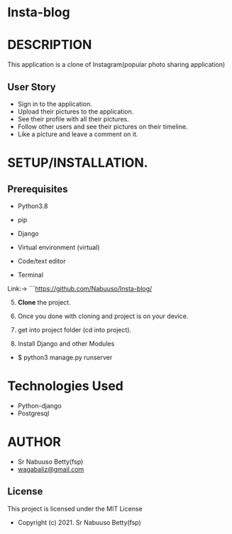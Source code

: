 # Insta-blog

# DESCRIPTION

This application is a clone of Instagram(popular photo sharing application)

## User Story

* Sign in to the application.
* Upload their pictures to the application.
* See their profile with all their pictures.
* Follow other users and see their pictures on their timeline.
* Like a picture and leave a comment on it.

# **SETUP/INSTALLATION.**
## Prerequisites

- Python3.8

- pip

- Django 

- Virtual environment (virtual)

- Code/text editor

- Terminal

Link:-> ```https://github.com/Nabuuso/Insta-blog/

5. **Clone** the project.

6. Once you done with cloning and project is on your device.

7. get into project folder (cd into project).

8. Install Django and other Modules

* $ python3 manage.py runserver

# Technologies Used

* Python-django
* Postgresql

# AUTHOR

* Sr Nabuuso Betty(fsp)
* wagabaliz@gmail.com

## License
This project is licensed under the MIT License 

* Copyright (c) 2021. Sr Nabuuso Betty(fsp)
